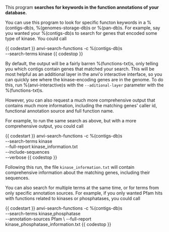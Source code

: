 This program **searches for keywords in the function annotations of your database.** 

You can use this program to look for specific functon keywords in a %(contigs-db)s, %(genomes-storage-db)s or %(pan-db)s. For example, say you wanted your %(contigs-db)s to search for genes that encoded some type of kinase. You could call 

{{ codestart }}
anvi-search-functions -c %(contigs-db)s \
                      --search-terms kinase
{{ codestop }}

By default, the output will be a fairly barren %(functions-txt)s, only telling you which contigs contain genes that matched your search. This will be most helpful as an additional layer in the anvi'o interactive interface, so you can quickly see where the kinase-encoding genes are in the genome. To do this, run %(anvi-interactive)s with the `--aditional-layer` parameter with the %(functions-txt)s. 

However, you can also request a much more comprehensive output that contains much more information, including the matching genes' caller id, functional annotation source and full function name. 

For example, to run the same search as above, but with a more comprehensive output, you could call 

{{ codestart }}
anvi-search-functions -c %(contigs-db)s \
                      --search-terms kinase \
                      --full-report kinase_information.txt \
                      --include-sequences \
                      --verbose
{{ codestop }}

Following this run, the file `kinase_information.txt` will contain comprehensive information about the matching genes, including their sequences. 

You can also search for multiple terms at the same time, or for terms from only specific annotation sources. For example, if you only wanted Pfam hits with functions related to kinases or phosphatases, you could call 

{{ codestart }}
anvi-search-functions -c %(contigs-db)s \
                      --search-terms kinase,phosphatase \
                      --annotation-sources Pfam \ 
                      --full-report kinase_phosphatase_information.txt
{{ codestop }}
